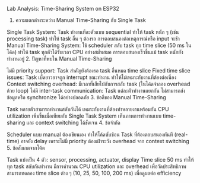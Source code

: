 Lab Analysis: Time-Sharing System on ESP32

1. ความแตกต่างระหว่าง Manual Time-Sharing กับ Single Task

Single Task System: Task ทำงานทีละตัวแบบ sequential ทำให้ task หนัก ๆ (เช่น processing task) ทำให้ task อื่น ๆ ต้องรอ การตอบสนองต่อเหตุการณ์หรือ input จะช้า
Manual Time-Sharing System: ใช้ scheduler สลับ task ทุก time slice (50 ms ในโค้ด) ทำให้ task ทุกตัวได้รับเวลา CPU อย่างสม่ำเสมอ การตอบสนองเร็วขึ้นแม้ task หนักยังทำงานอยู่
2. ปัญหาที่พบใน Manual Time-Sharing

ไม่มี priority support: Task สำคัญยังต้องรอ task อื่นหมด time slice
Fixed time slice issues: Task เบ็ดยาวอาจถูก interrupt ขณะทำงาน ทำให้ไม่เหมาะกับงานที่ต้องต่อเนื่อง
Context switching overhead: มีเวลาที่เสียไปกับการสลับ task (ในโค้ดจำลอง overhead ด้วย loop)
ไม่มี inter-task communication: Task แต่ละตัวทำงานแยกกัน ไม่สามารถส่งข้อมูลหรือ synchronize ได้อย่างปลอดภัย
3. ข้อดีของ Manual Time-Sharing

Task หลายตัวสามารถทำงานสลับกันได้ เหมาะกับงานที่ต้องทำหลายงานพร้อมกัน
CPU utilization เพิ่มขึ้นเมื่อเทียบกับ Single Task System
เห็นภาพการทำงานแบบ time-sharing และ context switching ได้ชัดเจน
4. ข้อจำกัด

Scheduler แบบ manual ต้องเขียนเอง ทำให้โค้ดซับซ้อน
Task ที่ต้องตอบสนองทันที (real-time) อาจยัง delay เพราะไม่มี priority
ต้องเฝ้าระวัง overhead จาก context switching
5. ข้อสังเกตจากโค้ด

Task แบ่งเป็น 4 ตัว: sensor, processing, actuator, display
Time slice 50 ms ทำให้ทุก task สลับกันทำงาน
มีการคำนวณ CPU utilization และ overhead เพื่อวัดประสิทธิภาพ
สามารถทดลอง time slice ต่าง ๆ (10, 25, 50, 100, 200 ms) เพื่อดูผลต่อ efficiency
